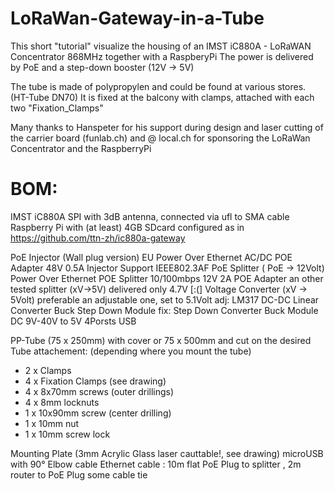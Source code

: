 # LoRaWan-Gateway-in-a-Tube
This short "tutorial" visualize the housing of an IMST iC880A - LoRaWAN Concentrator 868MHz together with a RaspberyPi
The power is delivered by PoE and a step-down booster (12V -> 5V)

The tube is made of polypropylen and could be found at various stores. (HT-Tube DN70)
It is fixed at the balcony with clamps, attached with each two "Fixation_Clamps"

Many thanks to Hanspeter for his support during design and laser cutting of the carrier board (funlab.ch)
and @ local.ch for sponsoring the LoRaWan Concentrator and the RaspberryPi




# BOM:
IMST iC880A SPI with 3dB antenna, connected via ufl to SMA cable
Raspberry Pi with (at least) 4GB SDcard configured as in https://github.com/ttn-zh/ic880a-gateway

PoE Injector (Wall plug version) EU Power Over Ethernet AC/DC POE Adapter 48V 0.5A Injector Support IEEE802.3AF
PoE Splitter ( PoE -> 12Volt)  Power Over Ethernet POE Splitter 10/100mbps 12V 2A POE Adapter
                               an other tested splitter (xV->5V) delivered only 4.7V   [:(]
Voltage Converter (xV -> 5Volt) preferable an adjustable one, set to 5.1Volt 
                                adj: LM317 DC-DC Linear Converter Buck Step Down Module
                                fix: Step Down Converter Buck Module DC 9V-40V to 5V 4Porsts USB

PP-Tube (75 x 250mm) with cover  or 75 x 500mm and cut on the desired  
Tube attachement:  (depending where you mount the tube)
- 2 x Clamps
- 4 x Fixation Clamps (see drawing)
- 4 x 8x70mm screws   (outer drillings)
- 4 x 8mm locknuts
- 1 x 10x90mm screw   (center drilling)
- 1 x 10mm nut
- 1 x 10mm screw lock

Mounting Plate (3mm Acrylic Glass laser cauttable!, see drawing)
microUSB with 90° Elbow cable
Ethernet cable : 10m flat PoE Plug to splitter , 2m router to PoE Plug
some cable tie

                              